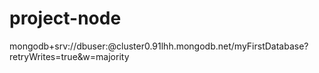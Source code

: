 # project-node


<!-- const MongoClient = require('mongodb').MongoClient;
const uri = "mongodb+srv://dbuser:<password>@cluster0.91lhh.mongodb.net/myFirstDatabase?retryWrites=true&w=majority";
const client = new MongoClient(uri, { useNewUrlParser: true, useUnifiedTopology: true });
client.connect(err => {
  const collection = client.db("test").collection("devices");
  // perform actions on the collection object
  client.close();
}); -->


mongodb+srv://dbuser:<password>@cluster0.91lhh.mongodb.net/myFirstDatabase?retryWrites=true&w=majority
